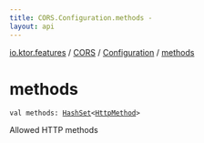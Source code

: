 ```yaml
---
title: CORS.Configuration.methods - 
layout: api
---
```


<div class='api-docs-breadcrumbs'><a href="../../index.html">io.ktor.features</a> / <a href="../index.html">CORS</a> / <a href="index.html">Configuration</a> / <a href="./methods.html">methods</a></div>

# methods

<div class="signature"><code><span class="keyword">val </span><span class="identifier">methods</span><span class="symbol">: </span><a href="http://docs.oracle.com/javase/6/docs/api/java/util/HashSet.html"><span class="identifier">HashSet</span></a><span class="symbol">&lt;</span><a href="../../../io.ktor.http/-http-method/index.html"><span class="identifier">HttpMethod</span></a><span class="symbol">&gt;</span></code></div>

Allowed HTTP methods

